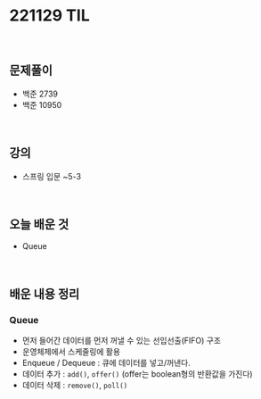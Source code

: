 # 221129 TIL
<br>

## 문제풀이
- 백준 2739
- 백준 10950
<br>

## 강의
- 스프링 입문 ~5-3
<br>

## 오늘 배운 것
- Queue
<br>

## 배운 내용 정리

### Queue
- 먼저 들어간 데이터를 먼저 꺼낼 수 있는 선입선출(FIFO) 구조
- 운영체제에서 스케줄링에 활용
- Enqueue / Dequeue : 큐에 데이터를 넣고/꺼낸다.
- 데이터 추가 : `add()`, `offer()` (offer는 boolean형의 반환값을 가진다)
- 데이터 삭제 : `remove()`, `poll()`
